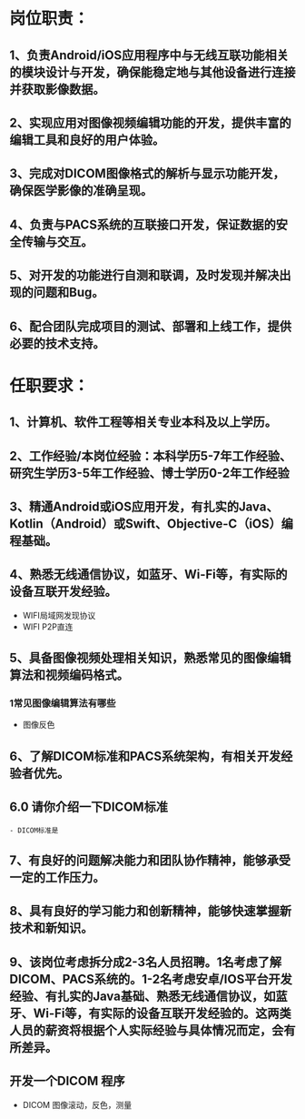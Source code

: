 # 岗位职责：
## 1、负责Android/iOS应用程序中与无线互联功能相关的模块设计与开发，确保能稳定地与其他设备进行连接并获取影像数据。
## 2、实现应用对图像视频编辑功能的开发，提供丰富的编辑工具和良好的用户体验。
## 3、完成对DICOM图像格式的解析与显示功能开发，确保医学影像的准确呈现。
## 4、负责与PACS系统的互联接口开发，保证数据的安全传输与交互。
## 5、对开发的功能进行自测和联调，及时发现并解决出现的问题和Bug。
## 6、配合团队完成项目的测试、部署和上线工作，提供必要的技术支持。
# 任职要求：
## 1、计算机、软件工程等相关专业本科及以上学历。
## 2、工作经验/本岗位经验：本科学历5-7年工作经验、研究生学历3-5年工作经验、博士学历0-2年工作经验
## 3、精通Android或iOS应用开发，有扎实的Java、Kotlin（Android）或Swift、Objective-C（iOS）编程基础。

## 4、熟悉无线通信协议，如蓝牙、Wi-Fi等，有实际的设备互联开发经验。
- WIFI局域网发现协议
- WIFI P2P直连

## 5、具备图像视频处理相关知识，熟悉常见的图像编辑算法和视频编码格式。

### 1常见图像编辑算法有哪些
   - 图像反色

## 6、了解DICOM标准和PACS系统架构，有相关开发经验者优先。
   ## 6.0 请你介绍一下DICOM标准
    - DICOM标准是
## 7、有良好的问题解决能力和团队协作精神，能够承受一定的工作压力。
## 8、具有良好的学习能力和创新精神，能够快速掌握新技术和新知识。
## 9、该岗位考虑拆分成2-3名人员招聘。1名考虑了解DICOM、PACS系统的。1-2名考虑安卓/IOS平台开发经验、有扎实的Java基础、熟悉无线通信协议，如蓝牙、Wi-Fi等，有实际的设备互联开发经验的。这两类人员的薪资将根据个人实际经验与具体情况而定，会有所差异。


## 开发一个DICOM 程序
- DICOM 图像滚动，反色，测量
